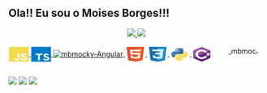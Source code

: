 ## Ola!! Eu sou o Moises Borges!!!

<div align="center">
  <a href="https://github.com/mbmocky">
  <img height="180em" src="https://github-readme-stats.vercel.app/api?username=mbmocky&show_icons=true&theme=radical&include_all_commits=true&count_private=true"/>
  <img height="180em" src="https://github-readme-stats.vercel.app/api/top-langs/?username=mbmocky&layout=compact&langs_count=7&theme=cobalt"/>
</div>
<div style="display: inline_block"><br>
  <img align="center" alt="mbmocky-Js" height="30" width="40" src="https://raw.githubusercontent.com/devicons/devicon/master/icons/javascript/javascript-plain.svg">
  <img align="center" alt="mbmocky-Ts" height="30" width="40" src="https://raw.githubusercontent.com/devicons/devicon/master/icons/typescript/typescript-plain.svg">
  <img align="center" alt="mbmocky-Angular" height="30" width="40" src="https://cdn.jsdelivr.net/gh/devicons/devicon/icons/angularjs/angularjs-original.svg">
  <img align="center" alt="mbmocky-HTML" height="30" width="40" src="https://raw.githubusercontent.com/devicons/devicon/master/icons/html5/html5-original.svg">
  <img align="center" alt="mbmocky-CSS" height="30" width="40" src="https://raw.githubusercontent.com/devicons/devicon/master/icons/css3/css3-original.svg">
  <img align="center" alt="mbmocky-Python" height="30" width="40" src="https://raw.githubusercontent.com/devicons/devicon/master/icons/python/python-original.svg">
  <img align="center" alt="mbmocky-Csharp" height="30" width="40" src="https://raw.githubusercontent.com/devicons/devicon/master/icons/csharp/csharp-original.svg">
  
<img align="right" alt="mbmocky" height="150" style="border-radius:50px;" src="https://scontent-gru2-2.cdninstagram.com/v/t51.2885-19/263156283_1086482745449298_4632657509215670895_n.jpg?stp=dst-jpg_s150x150&_nc_ht=scontent-gru2-2.cdninstagram.com&_nc_cat=106&_nc_ohc=adWheAVt3DkAX9Fht18&edm=ABfd0MgBAAAA&ccb=7-5&oh=00_AT_fbhTkBOY5ZzEtkV2yDP9M28oB8K8z5yg7gNSzmKz_wA&oe=62B7F8BC&_nc_sid=7bff83">
</div>
  
  ##
  
  <div>
   
  <a href="https://instagram.com/mbmocky" target="_blank"><img src="https://img.shields.io/badge/-Instagram-%23E4405F?style=for-the-badge&logo=instagram&logoColor=white" target="_blank"></a>
  <a href = "mailto:moisesmocky@gmail.com"><img src="https://img.shields.io/badge/Gmail-D14836?style=for-the-badge&logo=gmail&logoColor=white" target="_blank"></a>
  <a href="https://www.linkedin.com/in/moises-borges-da-silva-2299a6a9/" target="_blank"><img src="https://img.shields.io/badge/-LinkedIn-%230077B5?style=for-the-badge&logo=linkedin&logoColor=white" target="_blank"></a> 
  </div>
